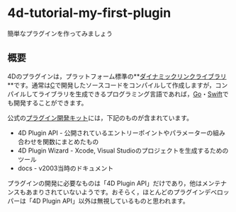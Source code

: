 # 4d-tutorial-my-first-plugin
簡単なプラグインを作ってみましょう

## 概要

4Dのプラグインは，プラットフォーム標準の**[ダイナミックリンクライブラリ](https://ja.wikipedia.org/wiki/ダイナミックリンクライブラリ)**です。通常は[C](https://ja.wikipedia.org/wiki/C言語)で開発したソースコードをコンパイルして作成しますが，コンパイルしてライブラリを生成できるプログラミング言語であれば，[Go](https://ja.wikipedia.org/wiki/Go_(プログラミング言語))・[Swift](https://ja.wikipedia.org/wiki/Swift_(プログラミング言語))でも開発することができます。

公式の[プラグイン開発キット](https://github.com/4d/4D-Plugin-SDK)には，下記のものが含まれています。

* 4D Plugin API - 公開されているエントリーポイントやパラメーターの組み合わせを関数にまとめたもの
* 4D Plugin Wizard - Xcode, Visual Studioのプロジェクトを生成するためのツール
* docs - v2003当時のドキュメント

プラグインの開発に必要なものは「4D Plugin API」だけであり，他はメンテナンスもあまりされていないようです。おそらく，ほとんどのプラグインデベロッパーは「4D Plugin API」以外は無視しているものと思われます。
